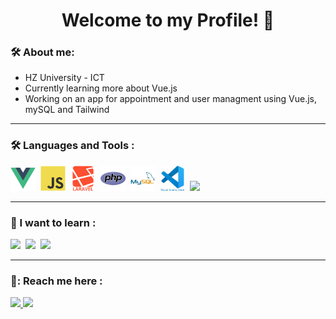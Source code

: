 <p align="center">
  <h1 align="center">Welcome to my Profile! 👋</h1>
</p>

</p>

### :hammer_and_wrench: About me:

- HZ University - ICT 
- Currently learning more about Vue.js
- Working on an app for appointment and user managment using Vue.js, mySQL and Tailwind

---
### :hammer_and_wrench: Languages and Tools :
<img src="https://github.com/devicons/devicon/blob/master/icons/vuejs/vuejs-original.svg" title="Java" alt="Vue" width="40" height="40"/>&nbsp;
<img src="https://github.com/devicons/devicon/blob/master/icons/javascript/javascript-original.svg" title="JavaScript" alt="JavaScript" width="40" height="40"/>&nbsp;
<img src="https://github.com/devicons/devicon/blob/master/icons/laravel/laravel-plain-wordmark.svg" title="Laravel" alt="Laravel" width="40" height="40"/>&nbsp;
<img src="https://github.com/devicons/devicon/blob/master/icons/php/php-original.svg" title="Laravel" alt="PHP" width="40" height="40"/>&nbsp;
<img src="https://github.com/devicons/devicon/blob/master/icons/mysql/mysql-original-wordmark.svg" title="mySQL" alt="mySQL" width="40" height="40"/>&nbsp;
<img src="https://github.com/devicons/devicon/blob/master/icons/vscode/vscode-original-wordmark.svg" title="vsCode" alt="vsCode" width="40" height="40"/>&nbsp;
<img src="https://skillicons.dev/icons?i=git" />

---
### :thinking: I want to learn :
<img src="https://skillicons.dev/icons?i=react" />&nbsp;
<img src="https://skillicons.dev/icons?i=svelte" />&nbsp;
<img src="https://skillicons.dev/icons?i=angular" />&nbsp;

---
### 📱: Reach me here :
  <a href="https://skillicons.dev">
    <img style="width: 2%" src="https://skillicons.dev/icons?i=gmail" />
    <img style="width: 2%" src="https://skillicons.dev/icons?i=linkedin" />
  </a>
